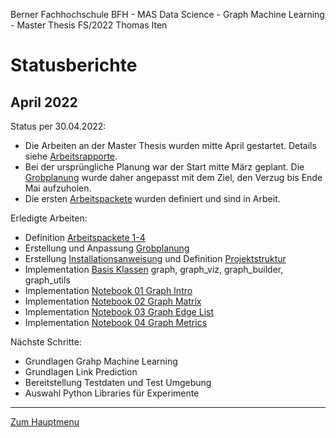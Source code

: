 Berner Fachhochschule BFH - MAS Data Science - Graph Machine Learning - Master Thesis FS/2022 Thomas Iten

# Statusberichte

## April 2022

Status per 30.04.2022:

- Die Arbeiten an der Master Thesis wurden mitte April gestartet. Details siehe [Arbeitsrapporte](workreports.md).
- Bei der ursprüngliche Planung war der Start mitte März geplant. Die [Grobplanung](planning.md) wurde daher angepasst mit dem Ziel, den Verzug bis Ende Mai aufzuholen.
- Die ersten [Arbeitspackete](workpackages.md) wurden definiert und sind in Arbeit.

Erledigte Arbeiten:
- Definition [Arbeitspackete 1-4](workpackages.md)
- Erstellung und Anpassung [Grobplanung](planning.md)
- Erstellung [Installationsanweisung](installation.md) und Definition [Projektstruktur](structure.md)
- Implementation [Basis Klassen](graph/) graph, graph_viz, graph_builder, graph_utils
- Implementation [Notebook 01 Graph Intro](notebooks/nb01-graph-intro.ipynb)
- Implementation [Notebook 02 Graph Matrix](notebooks/nb02-graph-matrix.ipynb)
- Implementation [Notebook 03 Graph Edge List](notebooks/nb03-graph-edge-list.ipynb)
- Implementation [Notebook 04 Graph Metrics](notebooks/nb04-graph-metrics.ipynb.ipynb)

Nächste Schritte:
- Grundlagen Grahp Machine Learning 
- Grundlagen Link Prediction
- Bereitstellung Testdaten und Test Umgebung 
- Auswahl Python Libraries für Experimente


---
[Zum Hauptmenu](../README.md)
